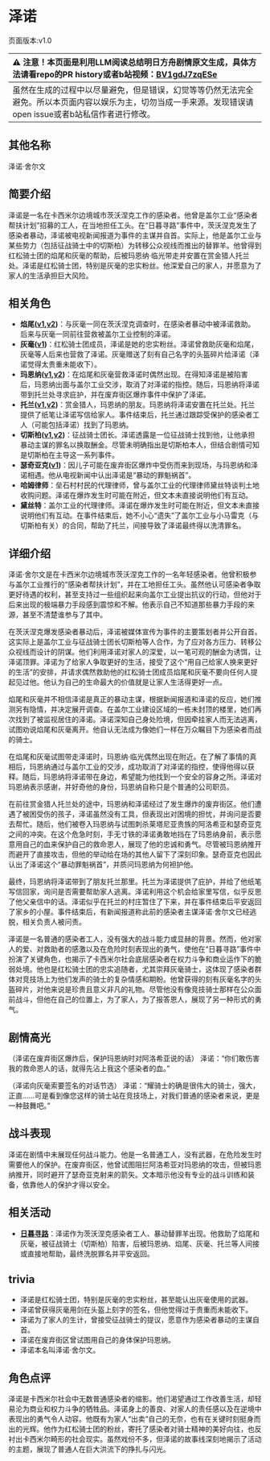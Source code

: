 # 泽诺
页面版本:v1.0
 

| :warning: 注意！本页面是利用LLM阅读总结明日方舟剧情原文生成，具体方法请看repo的PR history或者b站视频：[BV1gdJ7zqESe](https://www.bilibili.com/video/BV1gdJ7zqESe/)         |
|:----------------------------|
| 虽然在生成的过程中以尽量避免，但是错误，幻觉等等仍然无法完全避免。所以本页面内容以娱乐为主，切勿当成一手来源。发现错误请open issue或者b站私信作者进行修改。|



## 其他名称
泽诺·舍尔文
## 简要介绍
泽诺是一名在卡西米尔边境城市茨沃涅克工作的感染者。他曾是盖尔工业“感染者帮扶计划”招募的工人，在当地担任工头。在“日暮寻路”事件中，茨沃涅克发生了感染者暴动，泽诺被电视新闻报道为事件的主谋并自首。实际上，他是盖尔工业与某些势力（包括征战骑士中的切斯柏）为转移公众视线而推出的替罪羊。他曾得到红松骑士团的焰尾和灰毫的帮助，后被玛恩纳·临光带走并安置在赏金猎人托兰处。泽诺是红松骑士团，特别是灰毫的忠实粉丝。他深爱自己的家人，并愿意为了家人的生活承担巨大风险。
## 相关角色
-   **焰尾([v1](char_420_flamtl.md),[v2](../char_v3/char_420_flamtl.md))**：与灰毫一同在茨沃涅克调查时，在感染者暴动中被泽诺救助。后来与灰毫一同前往营救被盖尔工业控制的泽诺。
-   **灰毫([v1](char_431_ashlok.md))**：红松骑士团成员，泽诺是她的忠实粉丝。泽诺曾救助灰毫和焰尾，灰毫等人后来也营救了泽诺。灰毫赠送了刻有自己名字的头盔碎片给泽诺（泽诺觉得太贵重未能收下）。
-   **玛恩纳([v1](char_4064_mlynar.md),[v2](../char_v3/char_4064_mlynar.md))**：在焰尾和灰毫营救泽诺时偶然出现。在得知泽诺是被陷害后，玛恩纳出面与盖尔工业交涉，取消了对泽诺的指控。随后，玛恩纳将泽诺带到托兰处寻求庇护，并在废弃街区爆炸事件中保护了泽诺。
-   **托兰([v1](extended_char_tuo_lan.md),[v2](../char_v3/extended_char_tuo_lan.md))**：赏金猎人，玛恩纳的朋友。玛恩纳将泽诺安置在托兰处。托兰提供了纸笔让泽诺写信给家人。事件结束后，托兰通过跟踪受保护的感染者工人（可能包括泽诺）找到了玛恩纳。
-   **切斯柏([v1](extended_char_qie_si_bai.md),[v2](../char_v3/extended_char_qie_si_bai.md))**：征战骑士团长。泽诺透露是一位征战骑士找到他，让他承担暴动主谋的罪名以换取酬金。尽管未明确指出是切斯柏本人，但结合剧情可知是切斯柏在主导这一系列事件。
-   **瑟奇亚克([v1](extended_char_se_qi_ya_ke.md))**：因儿子可能在废弃街区爆炸中受伤而来到现场，与玛恩纳和泽诺相遇。他从电视新闻中认出泽诺是“暴动的罪魁祸首”。
-   **哈姆律师**：垒石村村民的代理律师，曾与盖尔工业的代理律师黛丝特谈判土地收购问题。泽诺在爆炸发生时可能在附近，但文本未直接说明他们有互动。
-   **黛丝特**：盖尔工业的代理律师。泽诺在爆炸发生时可能在附近，但文本未直接说明他们有互动。在事件结束后，她不小心“遗失”了盖尔工业与小马雷克（与切斯柏有关）的合同，帮助了托兰，间接导致了泽诺最终得以洗清罪名。
## 详细介绍
泽诺·舍尔文是在卡西米尔边境城市茨沃涅克工作的一名年轻感染者。他曾积极参与盖尔工业推行的“感染者帮扶计划”，并在工地担任工头。虽然他认可感染者争取更好待遇的权利，甚至支持过一些组织起来向盖尔工业提出抗议的行动，但他对于后来出现的极端暴力手段感到震惊和不解。他表示自己不知道那些暴力手段的来源，甚至不清楚谁参与了其中。

在茨沃涅克爆发感染者暴动后，泽诺被媒体宣传为事件的主要策划者并公开自首。这实际上是盖尔工业与征战骑士团长切斯柏等人合作，为了应对各方压力、转移公众视线而设计的阴谋。他们利用泽诺对家人的深爱，以一笔可观的酬金为诱饵，让泽诺顶罪。泽诺为了给家人争取更好的生活，接受了这个“用自己给家人换来更好的生活”的安排，并请求偶然救助他的红松骑士团成员焰尾和灰毫不要向任何人提起见过他。他认为自己的生命最大的价值就是让家人生活得更好一点。

焰尾和灰毫并不相信泽诺是真正的暴动主谋，根据新闻报道和泽诺的反应，她们推测另有隐情，并决定展开调查。在盖尔工业建设区域的一栋未封顶的楼里，她们再次找到了被监视居住的泽诺。泽诺深知自己身处险境，但因牵挂家人而无法逃离，试图劝说焰尾和灰毫离开。他自认无法成为像她们一样在万众瞩目下为感染者而战的骑士。

在焰尾和灰毫试图带走泽诺时，玛恩纳·临光偶然出现在附近。在了解了事情的真相后，玛恩纳通过与盖尔工业的交涉，成功取消了对泽诺的指控，使得他得以获释。随后，玛恩纳将泽诺带在身边，希望能为他找到一个安全的容身之所。泽诺对玛恩纳表示感谢，并好奇他的身份，玛恩纳自称只是个普通的公司职员。

在前往赏金猎人托兰处的途中，玛恩纳和泽诺经过了发生爆炸的废弃街区。他们遭遇了被困受伤的孩子，泽诺虽然没有工具，但表现出对困境的担忧，并询问是否要去帮忙。随后，他们被卷入玛恩纳与试图刺杀莱塔尼亚贵族的阿洛希亚和瑟奇亚克之间的冲突。在这个危急时刻，手无寸铁的泽诺勇敢地挡在了玛恩纳身前，表示愿意用自己的血来保护自己的救命恩人，展现了他的忠诚和勇气。尽管被玛恩纳推开而避开了直接攻击，但他的举动给在场的其他人留下了深刻印象。瑟奇亚克也因此认出了泽诺这个“暴动罪魁祸首”，并质问玛恩纳为何袒护他。

最终，玛恩纳将泽诺带到了朋友托兰那里。托兰为泽诺提供了庇护，并给了他纸笔写信回家，询问是否需要帮助家人逃离。泽诺利用这个机会给家里写信，似乎反思了他父亲信中的话。泽诺似乎在托兰的村庄暂住了下来，并在事件结束后平安返回了家乡的小屋。事件结束后，有新闻报道称此前的感染者主谋泽诺·舍尔文已经逃脱，相关负责人被问责。

泽诺是一名普通的感染者工人，没有强大的战斗能力或显赫的背景。然而，他对家人的爱、对救助者的感激以及在危险时刻表现出的勇气，使他在“日暮寻路”事件中扮演了关键角色，也揭示了卡西米尔社会底层感染者在权力斗争和商业运作下的脆弱处境。他也是红松骑士团的忠实追随者，尤其崇拜灰毫骑士，这体现了感染者群体对竞技场上为他们发声的骑士的复杂情感和期盼。他曾获得的刻有灰毫名字的头盔碎片，对他来说是珍贵且意义非凡的礼物。尽管他没有像竞技骑士那样在公众面前战斗，但他在自己的位置上，为了家人，为了报答恩人，展现了另一种形式的勇气。
## 剧情高光
（泽诺在废弃街区爆炸后，保护玛恩纳时对阿洛希亚说的话）
泽诺：“你们敢伤害我的救命恩人的话，就得先沾上我这个感染者的血。”

（泽诺向灰毫索要签名的对话节选）
泽诺：“耀骑士的确是很伟大的骑士，强大，正直......可是看到像您这样的骑士站在竞技场上，对我们普通的感染者来说，更是一种鼓舞吧。”
## 战斗表现
泽诺在剧情中未展现任何战斗能力。他是一名普通工人，没有武器，在危险发生时需要他人的保护。在废弃街区，他曾试图阻拦阿洛希亚对玛恩纳的攻击，但被玛恩纳推开，同时避开了瑟奇亚克射来的箭矢。文本暗示他没有专业的战斗训练和装备，依靠他人的保护才得以安全。
## 相关活动
-   **[日暮寻路](../stories/act12mini.md)**：泽诺作为茨沃涅克感染者工人、暴动替罪羊出现。他救助了焰尾和灰毫，被征战骑士（切斯柏）陷害，后被玛恩纳、焰尾、灰毫、托兰等人间接或直接地帮助，最终洗脱罪名并平安返回。
## trivia
*   泽诺是红松骑士团，特别是灰毫的忠实粉丝，甚至能认出灰毫使用的武器。
*   泽诺曾获得灰毫用剑在头盔上刻字的签名，但他觉得过于贵重而未能收下。
*   泽诺为了家人的生计，曾接受征战骑士的提议，愿意作为感染者暴动的主谋自首。
*   泽诺在废弃街区曾试图用自己的身体保护玛恩纳。
*   泽诺本名叫泽诺·舍尔文。
## 角色点评
泽诺是卡西米尔社会中无数普通感染者的缩影。他们渴望通过工作改善生活，却轻易沦为商业和权力斗争的牺牲品。泽诺身上的善良、对家人的责任感以及在逆境中表现出的勇气令人动容。他既有为家人“出卖”自己的无奈，也有在关键时刻挺身而出的光辉。他作为红松骑士团的粉丝，寄托了感染者对骑士精神的美好向往，也反衬出卡西米尔畸形的社会现实。虽然戏份不多，但泽诺的故事线深刻地揭示了活动的主题，展现了普通人在巨大洪流下的挣扎与闪光。